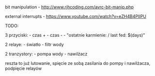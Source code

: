 bit manipulation - http://www.rjhcoding.com/avrc-bit-manip.php

external interrupts - https://www.youtube.com/watch?v=eZH4B4PIIPU


TODO:

3 przyciski:
    - czas +
    - czas -
    - "ostatnie karmienie: / last fed: $(days)" 

2 relaye:
    - światło
    - filtr wody

2 tranzystory:
    - pompa wody
    - nawilżacz

reszta to już lutowanie, spięcie ze sobą zasilania do pompy i nawilżacza, podpięcie relayów